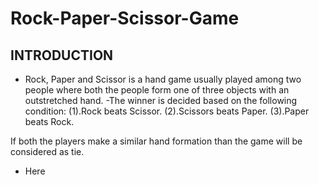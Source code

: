 # **Rock-Paper-Scissor-Game**

## INTRODUCTION

- Rock, Paper and Scissor is a hand game usually played among two people where both the people form one of three objects with an outstretched hand. 
-The winner is decided based on the following condition:
 (1).Rock beats Scissor. 
 (2).Scissors beats Paper.
 (3).Paper beats Rock.

 If both the players make a similar hand formation than the game will be considered as tie.
- Here 
